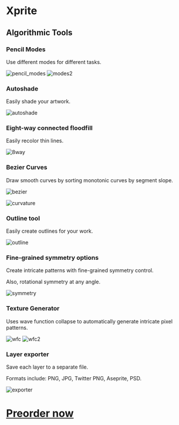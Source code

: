 # Xprite

## Algorithmic Tools

### Pencil Modes

Use different modes for different tasks.

![pencil_modes](/images/pencil_modes.gif)
![modes2](/images/modes2.gif)

### Autoshade

Easily shade your artwork.

![autoshade](/images/autoshade.gif)

### Eight-way connected floodfill

Easily recolor thin lines.

![8way](/images/8way.gif)

### Bezier Curves

Draw smooth curves by sorting monotonic curves by segment slope.

![bezier](/images/bezier.gif)

![curvature](https://rickyhan.com/static/pixelart/black.svg)

### Outline tool

Easily create outlines for your work.

![outline](/images/outline.gif)

### Fine-grained symmetry options

Create intricate patterns with fine-grained symmetry control.

Also, rotational symmetry at any angle.

![symmetry](/images/symmetry.gif)

### Texture Generator

Uses wave function collapse to automatically generate intricate pixel patterns.

![wfc](/images/wfc.gif)
![wfc2](/images/wfc2.gif)

### Layer exporter

Save each layer to a separate file.

Formats include: PNG, JPG, Twitter PNG, Aseprite, PSD.

![exporter](/images/exporter.gif)

# [Preorder now](/xprite-order.html)